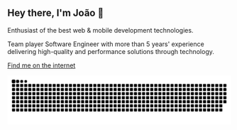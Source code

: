## Hey there, I'm João 👋

Enthusiast of the best web & mobile development technologies.

Team player Software Engineer with more than 5 years' experience delivering high-quality and performance solutions through technology.

[Find me on the internet](https://quicklinks.jopcmelo.dev)
 
<div align="center">
 
  ![snake gif](https://github.com/joaopcm/joaopcm/blob/output/github-contribution-grid-snake.svg)
 
</div>
